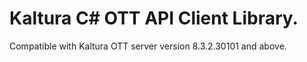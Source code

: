 # Kaltura C# OTT API Client Library.
Compatible with Kaltura OTT server version 8.3.2.30101 and above.

